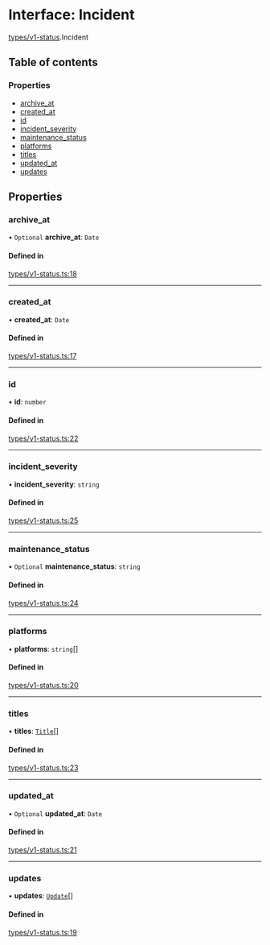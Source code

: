# Interface: Incident

[types/v1-status](../modules/types_v1_status.md).Incident

## Table of contents

### Properties

- [archive\_at](types_v1_status.Incident.md#archive_at)
- [created\_at](types_v1_status.Incident.md#created_at)
- [id](types_v1_status.Incident.md#id)
- [incident\_severity](types_v1_status.Incident.md#incident_severity)
- [maintenance\_status](types_v1_status.Incident.md#maintenance_status)
- [platforms](types_v1_status.Incident.md#platforms)
- [titles](types_v1_status.Incident.md#titles)
- [updated\_at](types_v1_status.Incident.md#updated_at)
- [updates](types_v1_status.Incident.md#updates)

## Properties

### archive\_at

• `Optional` **archive\_at**: `Date`

#### Defined in

[types/v1-status.ts:18](https://github.com/jameslinimk/unofficial-valorant-api/blob/3123117/package/src/types/v1-status.ts#L18)

___

### created\_at

• **created\_at**: `Date`

#### Defined in

[types/v1-status.ts:17](https://github.com/jameslinimk/unofficial-valorant-api/blob/3123117/package/src/types/v1-status.ts#L17)

___

### id

• **id**: `number`

#### Defined in

[types/v1-status.ts:22](https://github.com/jameslinimk/unofficial-valorant-api/blob/3123117/package/src/types/v1-status.ts#L22)

___

### incident\_severity

• **incident\_severity**: `string`

#### Defined in

[types/v1-status.ts:25](https://github.com/jameslinimk/unofficial-valorant-api/blob/3123117/package/src/types/v1-status.ts#L25)

___

### maintenance\_status

• `Optional` **maintenance\_status**: `string`

#### Defined in

[types/v1-status.ts:24](https://github.com/jameslinimk/unofficial-valorant-api/blob/3123117/package/src/types/v1-status.ts#L24)

___

### platforms

• **platforms**: `string`[]

#### Defined in

[types/v1-status.ts:20](https://github.com/jameslinimk/unofficial-valorant-api/blob/3123117/package/src/types/v1-status.ts#L20)

___

### titles

• **titles**: [`Title`](types_v1_status.Title.md)[]

#### Defined in

[types/v1-status.ts:23](https://github.com/jameslinimk/unofficial-valorant-api/blob/3123117/package/src/types/v1-status.ts#L23)

___

### updated\_at

• `Optional` **updated\_at**: `Date`

#### Defined in

[types/v1-status.ts:21](https://github.com/jameslinimk/unofficial-valorant-api/blob/3123117/package/src/types/v1-status.ts#L21)

___

### updates

• **updates**: [`Update`](types_v1_status.Update.md)[]

#### Defined in

[types/v1-status.ts:19](https://github.com/jameslinimk/unofficial-valorant-api/blob/3123117/package/src/types/v1-status.ts#L19)
